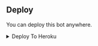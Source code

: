 

## Deploy
You can deploy this bot anywhere.



<details><summary>Deploy To Heroku</summary>
<p>
<br>
<a href="https://heroku.com/deploy?template=https://github.com/RSR-TG-Info/TereuhteBackup">
  <img src="https://www.herokucdn.com/deploy/button.svg" alt="Deploy">
</a>
</p>
</details>

